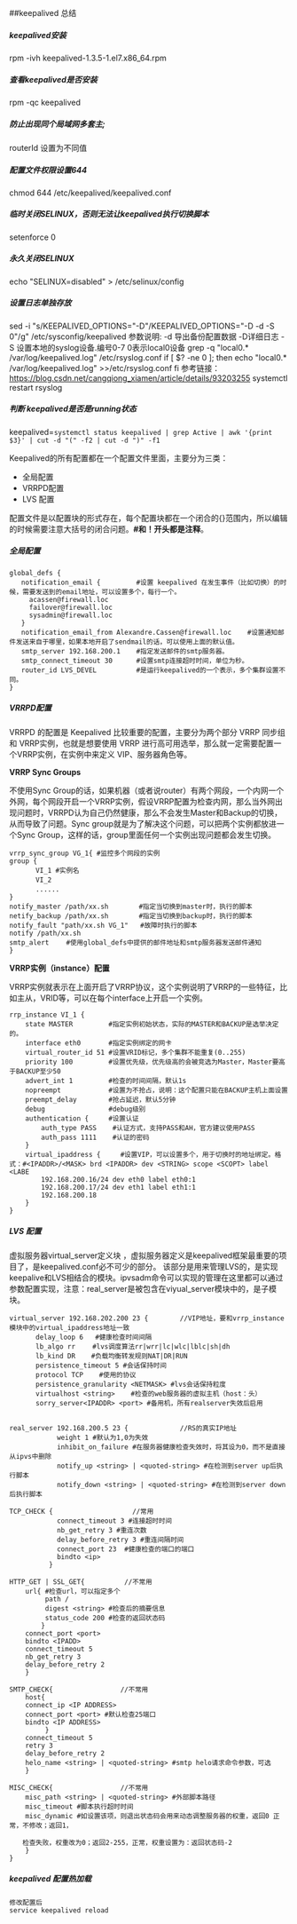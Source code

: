 ##keepalived 总结
##### keepalived安装
rpm -ivh keepalived-1.3.5-1.el7.x86_64.rpm
##### 查看keepalived是否安装
rpm -qc keepalived
##### 防止出现同个局域网多套主;
routerId 设置为不同值
##### 配置文件权限设置644
chmod 644 /etc/keepalived/keepalived.conf
##### 临时关闭SELINUX，否则无法让keepalived执行切换脚本
setenforce 0
##### 永久关闭SELINUX
echo "SELINUX=disabled" > /etc/selinux/config
##### 设置日志单独存放
sed -i "s/KEEPALIVED_OPTIONS=\"-D\"/KEEPALIVED_OPTIONS=\"-D -d -S 0\"/g" /etc/sysconfig/keepalived
参数说明: -d 导出备份配置数据 -D详细日志 -S 设置本地的syslog设备.编号0-7 0表示local0设备
grep -q "local0.*   /var/log/keepalived.log" /etc/rsyslog.conf
if [ $? -ne 0 ]; then
	echo "local0.*   /var/log/keepalived.log"  >>/etc/rsyslog.conf
fi
参考链接：https://blog.csdn.net/cangqiong_xiamen/article/details/93203255
systemctl restart rsyslog
##### 判断 keepalived是否是running状态
keepalived=`systemctl status keepalived | grep Active | awk '{print $3}' | cut -d "(" -f2 | cut -d ")" -f1`


Keepalived的所有配置都在一个配置文件里面，主要分为三类：

- 全局配置
- VRRPD配置
- LVS 配置

配置文件是以配置块的形式存在，每个配置块都在一个闭合的{}范围内，所以编辑的时候需要注意大括号的闭合问题。**#和！开头都是注释**。

##### 全局配置

```
global_defs {
   notification_email {         #设置 keepalived 在发生事件（比如切换）的时候，需要发送到的email地址，可以设置多个，每行一个。
     acassen@firewall.loc
     failover@firewall.loc
     sysadmin@firewall.loc
   }
   notification_email_from Alexandre.Cassen@firewall.loc    #设置通知邮件发送来自于哪里，如果本地开启了sendmail的话，可以使用上面的默认值。
   smtp_server 192.168.200.1    #指定发送邮件的smtp服务器。
   smtp_connect_timeout 30      #设置smtp连接超时时间，单位为秒。
   router_id LVS_DEVEL          #是运行keepalived的一个表示，多个集群设置不同。
}
```

##### VRRPD配置
VRRPD 的配置是 Keepalived 比较重要的配置，主要分为两个部分 VRRP 同步组和 VRRP实例，也就是想要使用 VRRP 进行高可用选举，那么就一定需要配置一个VRRP实例，在实例中来定义 VIP、服务器角色等。

**VRRP Sync Groups**

不使用Sync Group的话，如果机器（或者说router）有两个网段，一个内网一个外网，每个网段开启一个VRRP实例，假设VRRP配置为检查内网，那么当外网出现问题时，VRRPD认为自己仍然健康，那么不会发生Master和Backup的切换，从而导致了问题。Sync group就是为了解决这个问题，可以把两个实例都放进一个Sync Group，这样的话，group里面任何一个实例出现问题都会发生切换。


```
vrrp_sync_group VG_1{ #监控多个网段的实例
group {
　　　　VI_1 #实例名
　　　　VI_2
　　　　......
}
notify_master /path/xx.sh 　　　　#指定当切换到master时，执行的脚本
netify_backup /path/xx.sh 　　　　#指定当切换到backup时，执行的脚本
notify_fault "path/xx.sh VG_1"   #故障时执行的脚本
notify /path/xx.sh 
smtp_alert 　　#使用global_defs中提供的邮件地址和smtp服务器发送邮件通知
}
```

**VRRP实例（instance）配置**

VRRP实例就表示在上面开启了VRRP协议，这个实例说明了VRRP的一些特征，比如主从，VRID等，可以在每个interface上开启一个实例。


```
rrp_instance VI_1 {    
    state MASTER         #指定实例初始状态，实际的MASTER和BACKUP是选举决定的。
    interface eth0       #指定实例绑定的网卡
    virtual_router_id 51 #设置VRID标记，多个集群不能重复(0..255)
    priority 100         #设置优先级，优先级高的会被竞选为Master，Master要高于BACKUP至少50
    advert_int 1         #检查的时间间隔，默认1s
    nopreempt            #设置为不抢占，说明：这个配置只能在BACKUP主机上面设置
    preempt_delay        #抢占延迟，默认5分钟
    debug                #debug级别
    authentication {     #设置认证
        auth_type PASS    #认证方式，支持PASS和AH，官方建议使用PASS
        auth_pass 1111    #认证的密码
    }
    virtual_ipaddress {     #设置VIP，可以设置多个，用于切换时的地址绑定。格式：#<IPADDR>/<MASK> brd <IPADDR> dev <STRING> scope <SCOPT> label <LABE
        192.168.200.16/24 dev eth0 label eth0:1
        192.168.200.17/24 dev eth1 label eth1:1
        192.168.200.18
    }
}
```

##### LVS 配置
虚拟服务器virtual_server定义块 ，虚拟服务器定义是keepalived框架最重要的项目了，是keepalived.conf必不可少的部分。 该部分是用来管理LVS的，是实现keepalive和LVS相结合的模块。ipvsadm命令可以实现的管理在这里都可以通过参数配置实现，注意：real_server是被包含在viyual_server模块中的，是子模块。


```
virtual_server 192.168.202.200 23 {        //VIP地址，要和vrrp_instance模块中的virtual_ipaddress地址一致
　　　　delay_loop 6   #健康检查时间间隔 
　　　　lb_algo rr 　　#lvs调度算法rr|wrr|lc|wlc|lblc|sh|dh 
　　　　lb_kind DR    #负载均衡转发规则NAT|DR|RUN 
　　　　persistence_timeout 5 #会话保持时间 
　　　　protocol TCP    #使用的协议 
　　　　persistence_granularity <NETMASK> #lvs会话保持粒度 
　　　　virtualhost <string>    #检查的web服务器的虚拟主机（host：头） 
　　　　sorry_server<IPADDR> <port> #备用机，所有realserver失效后启用


real_server 192.168.200.5 23 {             //RS的真实IP地址
            weight 1 #默认为1,0为失效
            inhibit_on_failure #在服务器健康检查失效时，将其设为0，而不是直接从ipvs中删除 
            notify_up <string> | <quoted-string> #在检测到server up后执行脚本
            notify_down <string> | <quoted-string> #在检测到server down后执行脚本
            
TCP_CHECK {                    //常用
            connect_timeout 3 #连接超时时间
            nb_get_retry 3 #重连次数
            delay_before_retry 3 #重连间隔时间
            connect_port 23  #健康检查的端口的端口
            bindto <ip>   
          }

HTTP_GET | SSL_GET{          //不常用
    url{ #检查url，可以指定多个
         path /
         digest <string> #检查后的摘要信息
         status_code 200 #检查的返回状态码
        }
    connect_port <port> 
    bindto <IPADD>
    connect_timeout 5
    nb_get_retry 3
    delay_before_retry 2
    }

SMTP_CHECK{                 //不常用
    host{
    connect_ip <IP ADDRESS>
    connect_port <port> #默认检查25端口
    bindto <IP ADDRESS>
         }
    connect_timeout 5
    retry 3
    delay_before_retry 2
    helo_name <string> | <quoted-string> #smtp helo请求命令参数，可选
    }
 
MISC_CHECK{                 //不常用
    misc_path <string> | <quoted-string> #外部脚本路径
    misc_timeout #脚本执行超时时间
    misc_dynamic #如设置该项，则退出状态码会用来动态调整服务器的权重，返回0 正常，不修改；返回1，

　　检查失败，权重改为0；返回2-255，正常，权重设置为：返回状态码-2
    }
}
```
##### keepalived 配置热加载
```
修改配置后
service keepalived reload
```